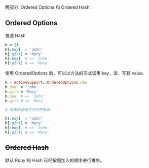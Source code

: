 两部分: Ordered Options 和 Ordered Hash.

## Ordered Options

普通 Hash

```ruby
h = {}
h[:boy]  = 'John'
h[:girl] = 'Mary'
h[:boy]  # => 'John'
h[:girl] # => 'Mary'
```

使用 OrderedOptions 后，可以以方法的形式调用 key，读、写其 value.

```ruby
h = ActiveSupport::OrderedOptions.new
h.boy  = 'John'
h.girl = 'Mary'
h.boy  # => 'John'
h.girl # => 'Mary'

# 原来的调用方式仍然有效

h[:boy]  = 'John'
h[:girl] = 'Mary'
h[:boy]  # => 'John'
h[:girl] # => 'Mary'
```

## ~~Ordered Hash~~

默认 Ruby 的 Hash 已经按照加入的顺序进行排序。
